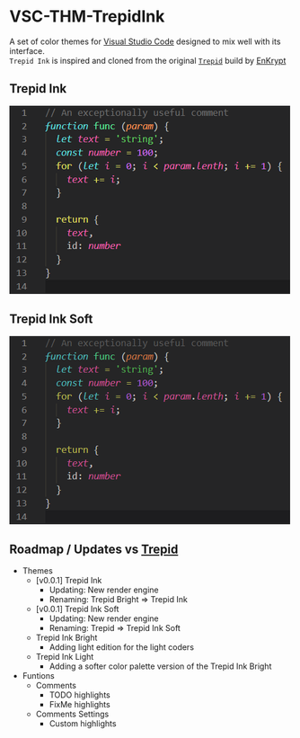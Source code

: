 # VSC-THM-TrepidInk

A set of color themes for [Visual Studio Code](https://code.visualstudio.com/) designed to mix well with its interface.  
`Trepid Ink` is inspired and cloned from the original [`Trepid`](https://github.com/EnKrypt/Trepid) build by [EnKrypt](https://github.com/EnKrypt/)

## Trepid Ink
![Trepid Ink](./images/TrepidInk.png)

## Trepid Ink Soft
![Trepid Ink](./images/TrepidInkSoft.png)


## Roadmap / Updates vs [Trepid](https://github.com/EnKrypt/Trepid)
- Themes
  - [v0.0.1] Trepid Ink
    - Updating: New render engine
    - Renaming: Trepid Bright => Trepid Ink
  - [v0.0.1] Trepid Ink Soft
    - Updating: New render engine
    - Renaming: Trepid => Trepid Ink Soft
  - Trepid Ink Bright
    - Adding light edition for the light coders 
  - Trepid Ink Light
    - Adding a softer color palette version of the Trepid Ink Bright
- Funtions
  - Comments
    - TODO highlights
    - FixMe highlights
  - Comments Settings
    - Custom highlights